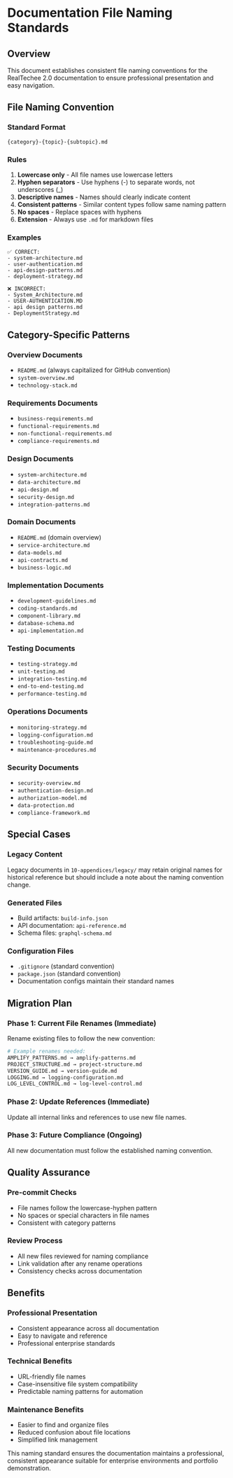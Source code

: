 # Documentation File Naming Standards

## Overview

This document establishes consistent file naming conventions for the RealTechee 2.0 documentation to ensure professional presentation and easy navigation.

## File Naming Convention

### Standard Format
```
{category}-{topic}-{subtopic}.md
```

### Rules
1. **Lowercase only** - All file names use lowercase letters
2. **Hyphen separators** - Use hyphens (-) to separate words, not underscores (_)
3. **Descriptive names** - Names should clearly indicate content
4. **Consistent patterns** - Similar content types follow same naming pattern
5. **No spaces** - Replace spaces with hyphens
6. **Extension** - Always use `.md` for markdown files

### Examples
```
✅ CORRECT:
- system-architecture.md
- user-authentication.md
- api-design-patterns.md
- deployment-strategy.md

❌ INCORRECT:
- System_Architecture.md
- USER-AUTHENTICATION.MD
- api design patterns.md
- DeploymentStrategy.md
```

## Category-Specific Patterns

### Overview Documents
- `README.md` (always capitalized for GitHub convention)
- `system-overview.md`
- `technology-stack.md`

### Requirements Documents
- `business-requirements.md`
- `functional-requirements.md`
- `non-functional-requirements.md`
- `compliance-requirements.md`

### Design Documents
- `system-architecture.md`
- `data-architecture.md`
- `api-design.md`
- `security-design.md`
- `integration-patterns.md`

### Domain Documents
- `README.md` (domain overview)
- `service-architecture.md`
- `data-models.md`
- `api-contracts.md`
- `business-logic.md`

### Implementation Documents
- `development-guidelines.md`
- `coding-standards.md`
- `component-library.md`
- `database-schema.md`
- `api-implementation.md`

### Testing Documents
- `testing-strategy.md`
- `unit-testing.md`
- `integration-testing.md`
- `end-to-end-testing.md`
- `performance-testing.md`

### Operations Documents
- `monitoring-strategy.md`
- `logging-configuration.md`
- `troubleshooting-guide.md`
- `maintenance-procedures.md`

### Security Documents
- `security-overview.md`
- `authentication-design.md`
- `authorization-model.md`
- `data-protection.md`
- `compliance-framework.md`

## Special Cases

### Legacy Content
Legacy documents in `10-appendices/legacy/` may retain original names for historical reference but should include a note about the naming convention change.

### Generated Files
- Build artifacts: `build-info.json`
- API documentation: `api-reference.md`
- Schema files: `graphql-schema.md`

### Configuration Files
- `.gitignore` (standard convention)
- `package.json` (standard convention)
- Documentation configs maintain their standard names

## Migration Plan

### Phase 1: Current File Renames (Immediate)
Rename existing files to follow the new convention:

```bash
# Example renames needed:
AMPLIFY_PATTERNS.md → amplify-patterns.md
PROJECT_STRUCTURE.md → project-structure.md
VERSION_GUIDE.md → version-guide.md
LOGGING.md → logging-configuration.md
LOG_LEVEL_CONTROL.md → log-level-control.md
```

### Phase 2: Update References (Immediate)
Update all internal links and references to use new file names.

### Phase 3: Future Compliance (Ongoing)
All new documentation must follow the established naming convention.

## Quality Assurance

### Pre-commit Checks
- File names follow the lowercase-hyphen pattern
- No spaces or special characters in file names
- Consistent with category patterns

### Review Process
- All new files reviewed for naming compliance
- Link validation after any rename operations
- Consistency checks across documentation

## Benefits

### Professional Presentation
- Consistent appearance across all documentation
- Easy to navigate and reference
- Professional enterprise standards

### Technical Benefits
- URL-friendly file names
- Case-insensitive file system compatibility
- Predictable naming patterns for automation

### Maintenance Benefits
- Easier to find and organize files
- Reduced confusion about file locations
- Simplified link management

This naming standard ensures the documentation maintains a professional, consistent appearance suitable for enterprise environments and portfolio demonstration.